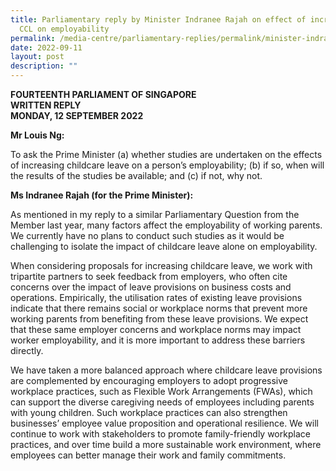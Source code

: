 ```yaml
---
title: Parliamentary reply by Minister Indranee Rajah on effect of increasing
  CCL on employability
permalink: /media-centre/parliamentary-replies/permalink/minister-indranee-rajah-on-effect-of-increasing-ccl/
date: 2022-09-11
layout: post
description: ""
---
```

**FOURTEENTH PARLIAMENT OF SINGAPORE**  
**WRITTEN REPLY**  
**MONDAY, 12 SEPTEMBER 2022**

**Mr Louis Ng:**
 
To ask the Prime Minister (a) whether studies are undertaken on the effects of increasing childcare leave on a person’s employability; (b) if so, when will the results of the studies be available; and (c) if not, why not.

**Ms Indranee Rajah (for the Prime Minister):**

As mentioned in my reply to a similar Parliamentary Question from the Member last year, many factors affect the employability of working parents. We currently have no plans to conduct such studies as it would be challenging to isolate the impact of childcare leave alone on employability.

When considering proposals for increasing childcare leave, we work with tripartite partners to seek feedback from employers, who often cite concerns over the impact of leave provisions on business costs and operations. Empirically, the utilisation rates of existing leave provisions indicate that there remains social or workplace norms that prevent more working parents from benefiting from these leave provisions. We expect that these same employer concerns and workplace norms may impact worker employability, and it is more important to address these barriers directly.

We have taken a more balanced approach where childcare leave provisions are complemented by encouraging employers to adopt progressive workplace practices, such as Flexible Work Arrangements (FWAs), which can support the diverse caregiving needs of employees including parents with young children. Such workplace practices can also strengthen businesses’ employee value proposition and operational resilience. We will continue to work with stakeholders to promote family-friendly workplace practices, and over time build a more sustainable work environment, where employees can better manage their work and family commitments.